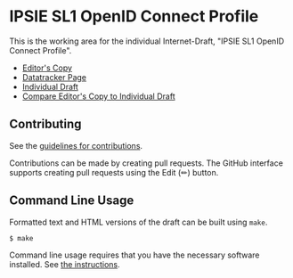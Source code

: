 # IPSIE SL1 OpenID Connect Profile

This is the working area for the individual Internet-Draft, "IPSIE SL1 OpenID Connect Profile".

* [Editor's Copy](https://aaronpk.github.io/ipsie-openid-sl1/#go.draft-openid-ipsie-sl1-profile.html)
* [Datatracker Page](https://datatracker.ietf.org/doc/draft-openid-ipsie-sl1-profile)
* [Individual Draft](https://datatracker.ietf.org/doc/html/draft-openid-ipsie-sl1-profile)
* [Compare Editor's Copy to Individual Draft](https://aaronpk.github.io/ipsie-openid-sl1/#go.draft-openid-ipsie-sl1-profile.diff)


## Contributing

See the
[guidelines for contributions](https://github.com/aaronpk/ipsie-openid-sl1/blob/main/CONTRIBUTING.md).

Contributions can be made by creating pull requests.
The GitHub interface supports creating pull requests using the Edit (✏) button.


## Command Line Usage

Formatted text and HTML versions of the draft can be built using `make`.

```sh
$ make
```

Command line usage requires that you have the necessary software installed.  See
[the instructions](https://github.com/martinthomson/i-d-template/blob/main/doc/SETUP.md).

